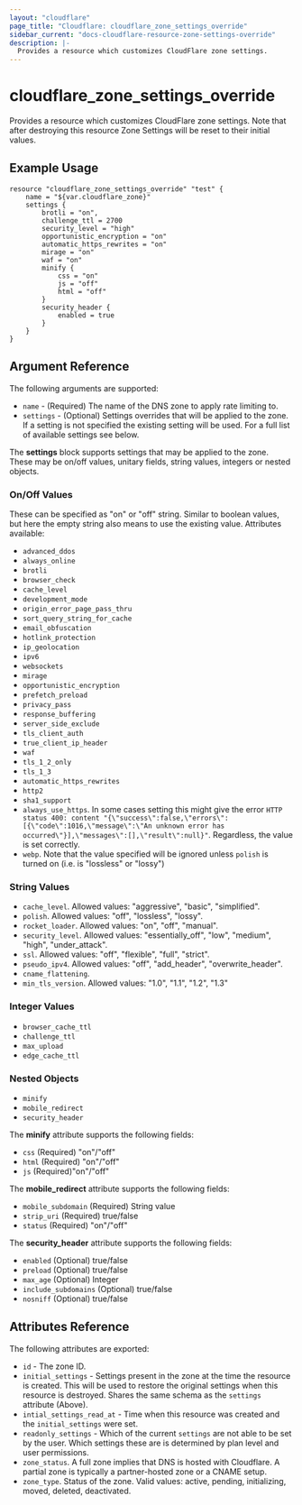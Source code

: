 ```yaml
---
layout: "cloudflare"
page_title: "Cloudflare: cloudflare_zone_settings_override"
sidebar_current: "docs-cloudflare-resource-zone-settings-override"
description: |-
  Provides a resource which customizes CloudFlare zone settings.
---
```


# cloudflare_zone_settings_override

Provides a resource which customizes CloudFlare zone settings. Note that after destroying this resource Zone Settings will be reset to their initial values.

## Example Usage

```hcl
resource "cloudflare_zone_settings_override" "test" {
	name = "${var.cloudflare_zone}"
	settings {
		brotli = "on",
		challenge_ttl = 2700
		security_level = "high"
		opportunistic_encryption = "on"
		automatic_https_rewrites = "on"
		mirage = "on"
		waf = "on"
		minify {
			css = "on"
			js = "off"
			html = "off"
		}
		security_header {
			enabled = true
		}
	}
}
```

## Argument Reference

The following arguments are supported:

* `name` - (Required) The name of the DNS zone to apply rate limiting to.
* `settings` - (Optional) Settings overrides that will be applied to the zone. If a setting is not specified the existing setting will be used. For a full list of available settings see below.

The **settings** block supports settings that may be applied to the zone. These may be on/off values, unitary fields, string values, integers or nested objects.

### On/Off Values

These can be specified as "on" or "off" string. Similar to boolean values, but here the empty string also means to use the existing value. Attributes available:

* `advanced_ddos`
* `always_online`
* `brotli`
* `browser_check`
* `cache_level`
* `development_mode`
* `origin_error_page_pass_thru`
* `sort_query_string_for_cache`
* `email_obfuscation`
* `hotlink_protection`
* `ip_geolocation`
* `ipv6`
* `websockets`
* `mirage`
* `opportunistic_encryption`
* `prefetch_preload`
* `privacy_pass`
* `response_buffering`
* `server_side_exclude`
* `tls_client_auth`
* `true_client_ip_header`
* `waf`
* `tls_1_2_only`
* `tls_1_3`
* `automatic_https_rewrites`
* `http2`
* `sha1_support`
* `always_use_https`. In some cases setting this might give the error `HTTP status 400: content "{\"success\":false,\"errors\":[{\"code\":1016,\"message\":\"An unknown error has occurred\"}],\"messages\":[],\"result\":null}"`. Regardless, the value is set correctly.
* `webp`. Note that the value specified will be ignored unless `polish` is turned on (i.e. is "lossless" or "lossy")

### String Values

* `cache_level`. Allowed values: "aggressive", "basic", "simplified".
* `polish`. Allowed values: "off", "lossless", "lossy".
* `rocket_loader`. Allowed values: "on", "off", "manual".
* `security_level`. Allowed values: "essentially_off", "low", "medium", "high", "under_attack".
* `ssl`. Allowed values: "off", "flexible", "full", "strict".
* `pseudo_ipv4`. Allowed values: "off", "add_header", "overwrite_header".
* `cname_flattening`.
* `min_tls_version`. Allowed values: "1.0", "1.1", "1.2", "1.3"

### Integer Values

* `browser_cache_ttl`
* `challenge_ttl`
* `max_upload`
* `edge_cache_ttl`

### Nested Objects

* `minify`
* `mobile_redirect`
* `security_header`

The **minify** attribute supports the following fields:

* `css` (Required) "on"/"off"
* `html` (Required) "on"/"off"
* `js` (Required)"on"/"off"

The **mobile_redirect** attribute supports the following fields:

* `mobile_subdomain` (Required) String value
* `strip_uri` (Required) true/false
* `status` (Required) "on"/"off"

The **security_header** attribute supports the following fields:

* `enabled` (Optional) true/false
* `preload` (Optional) true/false
* `max_age` (Optional) Integer
* `include_subdomains` (Optional) true/false
* `nosniff` (Optional) true/false

## Attributes Reference

The following attributes are exported:

* `id` - The zone ID.
* `initial_settings` - Settings present in the zone at the time the resource is created. This will be used to restore the original settings when this resource is destroyed. Shares the same schema as the `settings` attribute (Above).
* `intial_settings_read_at` - Time when this resource was created and the `initial_settings` were set.
* `readonly_settings` - Which of the current `settings` are not able to be set by the user. Which settings these are is determined by plan level and user permissions.
* `zone_status`. A full zone implies that DNS is hosted with Cloudflare. A partial zone is typically a partner-hosted zone or a CNAME setup.
* `zone_type`. Status of the zone. Valid values: active, pending, initializing, moved, deleted, deactivated.